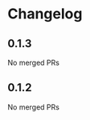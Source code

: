 # Changelog

<!-- <START NEW CHANGELOG ENTRY> -->

## 0.1.3

No merged PRs

<!-- <END NEW CHANGELOG ENTRY> -->

## 0.1.2

No merged PRs
